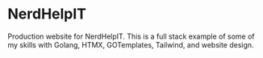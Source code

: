 # NerdHelpIT

Production website for NerdHelpIT.
This is a full stack example of some of my skills with Golang, HTMX, GOTemplates, Tailwind, and website design.
